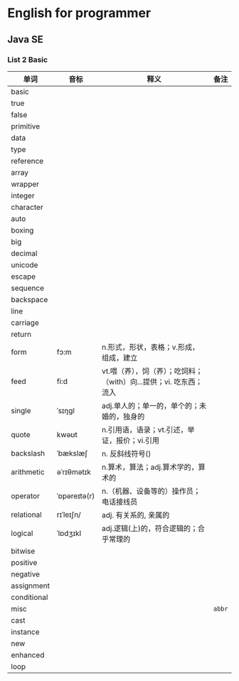 # English for programmer
## Java SE 
### List 2 Basic

|单词|音标|释义|备注|
|---|---|---|---|
|basic||||
|true||||
|false||||121312
|primitive||||
|data||||
|type||||
|reference||||
|array||||
|wrapper||||
|integer||||
|character||||
|auto||||
|boxing||||
|big||||
|decimal||||
|unicode||||
|escape||||
|sequence||||
|backspace||||
|line||||
|carriage||||
|return||||
|form|fɔ:m| n.形式，形状，表格；v.形成，组成，建立||
|feed|fi:d| vt.喂（养），饲（养）；吃饲料；（with）向...提供；vi. 吃东西；流入||
|single| ˈsɪŋgl|adj.单人的；单一的，单个的；未婚的，独身的||
|quote|kwəʊt | n.引用语，语录；vt.引述，举证，报价；vi.引用||
|backslash|ˈbækslæʃ| n. 反斜线符号()||
|arithmetic|əˈrɪθmətɪk|n.算术，算法；adj.算术学的，算术的||
|operator|ˈɒpəreɪtə(r)|n.（机器、设备等的）操作员；电话接线员||
|relational|rɪˈleɪʃn/|adj. 有关系的, 亲属的||         
|logical| ˈlɒdʒɪkl|adj.逻辑(上)的，符合逻辑的；合乎常理的||
|bitwise||||
|positive||||               
|negative||||
|assignment||||
|conditional||||
|misc|||`abbr`|
|cast||||
|instance||||
|new||||
|enhanced||||
|loop||||